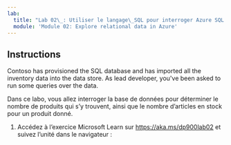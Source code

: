 ```yaml
---
lab:
  title: "Lab 02\_: Utiliser le langage\_SQL pour interroger Azure SQL Database"
  module: 'Module 02: Explore relational data in Azure'
---
```


## <a name="instructions"></a>Instructions
Contoso has provisioned the SQL database and has imported all the inventory data into the data store. As lead developer, you've been asked to run some queries over the data.

Dans ce labo, vous allez interroger la base de données pour déterminer le nombre de produits qui s’y trouvent, ainsi que le nombre d’articles en stock pour un produit donné.

1.  Accédez à l’exercice Microsoft Learn sur https://aka.ms/dp900lab02 et suivez l’unité dans le navigateur : 
